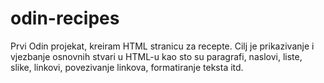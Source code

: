 # odin-recipes
Prvi Odin projekat, kreiram HTML stranicu za recepte. Cilj je prikazivanje i vjezbanje osnovnih stvari u HTML-u kao sto su paragrafi, naslovi, liste, slike, linkovi, povezivanje linkova, formatiranje teksta itd.